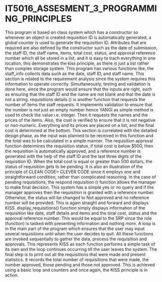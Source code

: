 # IT5016_ASSESMENT_3_PROGRAMMING_PRINCIPLES

This program is based on class system which has a constructor so whenever an object is created requisition ID is automatically generated, a global counter is used to generate the requisition ID. Attributes that are required are also defined by the constructor such as the date of submission, the staff ID, the staff name, items, total cost, status, and approval reference number which all be stored in a list, and it is easy to trach everything in one location, this demonstrates the kiss principle, as there is just a list rather than complex storage system.
This program has various functions like, the staff_info collects data such as the date, staff ID, and staff name. This section is related to the requirement analysis since the system requires this information to operate correctly. Simultaneously, testing and validation is done here, since the program would ensure that the inputs are right, such as ensuring that the staff ID and the name are not blank and that the date is not a string. requisitions details () is another function that requests the number of items the staff requests. It implements validation to ensure that the number is not just an empty number hence YANGI as simple method is used to check the value i.e. integer. Then it requests the names and the prices of the items. Also, the cost is verified to ensure that it is not negative or non-numeric. Everything and its prices are placed on a list, and the final cost is determined at the bottom. This section is correlated with the detailed design phase, as the input was planned to be received in this function and the total was to be calculated in a simple manner. The requisition approval function determines the requisition status, if total cost is below $500, then the requisition is automatically approved, and a reference number is generated with the help of the staff ID and the last three digits of the requisition ID. When the total cost is equal or greater than 500 dollars, the status of requisition gets to be pending. It is also an illustration of the principle of CLEAN CODE> CLEVER CODE since it employs one and straightforward condition, rather than complicated reasoning. In the case of pending requisitions, the respond requisition () function allows the manager to make final decision. This system has a simple yes or no query and if the manager approves then the requisition is granted with a reference number. Otherwise, the status will be changed to Not approved and no reference number will be provided. This is again straight and forward and displays KISS.
display_requisitions() function simply displays information of the requisition like date, staff details and items and the total cost, status and the approval reference number. This would be equal to the SRP since the role (function) is tasked with presenting information and nothing more.
A loop is in the main part of the program which ensures that the user may input several requisitions until when the user decides to quit. All these functions are invoked sequentially to gather the data, process the requisition and approvals. This represents KISS as each function performs a simple task of its own and the loop continues occurring till the user leaves the system.
The final step is to print out all the requisitions that were made and present statistics. It records the total number of requisitions that were made, the number approved, those pending and those not approved. This is achieved using a basic loop and counters and once again, the KISS principle is in action.











